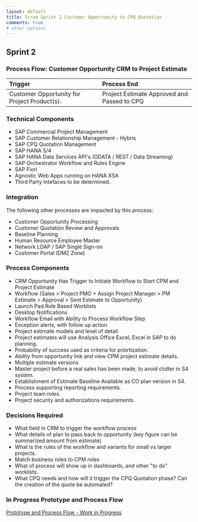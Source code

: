 ```yaml
---
layout: default
title: Scrum Sprint 2 Customer Opportunity to CPQ Quotation
comments: true
# other options
---
```

## Sprint 2 

### Process Flow: Customer Opportunity CRM to Project Estimate

|Trigger                                         | Process End                                              | 
|:-----------------------------------------------|:---------------------------------------------------------|
|Customer Opportunity for Project Product(s).    |Project Estimate Approved and Passed to CPQ               |

### Technical Components
- SAP Commercial Project Management
- SAP Customer Relationship Management - Hybris
- SAP CPQ Quotation Management
- SAP HANA S/4
- SAP HANA Data Services API's (ODATA / REST / Data Streaming)
- SAP Orchestrator Workflow and Rules Engine
- SAP Fiori
- Agnostic Web Apps running on HANA XSA
- Third Party Intefaces to be determined.

### Integration
The following other processes are impacted by this process:
- Customer Opportunity Processing
- Customer Quotation Review and Approvals
- Baseline Planning
- Human Resource Employee Master
- Network LDAP / SAP Single Sign-on
- Customer Portal (DMZ Zone)

### Process Components
- CRM Opportunity Has Trigger to Initiate Workflow to Start CPM and Project Estimate
- Workflow (Sales > Project PMO > Assign Project Manager > PM Estimate > Approval > Sent Estimate to Opportunity)
- Launch Pad Role Based Worklists
- Desktop Notifications
- Workflow Email with Ability to Process Workflow Step
- Exception alerts, with follow up action
- Project estimate models and level of detail
- Project estimates will use Analysis Office Excel, Excel in SAP to do planning.
- Probability of success used as criteria for priortization.
- Ability from opportunity link and view CPM project estimate details.
- Multiple estimate versions
- Master project before a real sales has been made, to avoid clutter in S4 system.
- Establishment of Estimate Baseline Available as CO plan version in S4.
- Process supporting reporting requirements.
- Project team roles.
- Project security and authorizations requirements.


### Decisions Required
- What field in CRM to trigger the workflow process
- What details of plan to pass back to opportunity (key figure can be summarized amount from estimate)
- What is the rules of the workflow and variants for small vs larger projects.
- Match business roles to CPM roles
- What of process will show up in dashboards, and other "to do" worklists.
- What CPQ needs and how will it trigger the CPQ Quotation phase?  Can the creation of the quote be automated?

### In Progress Prototype and Process Flow
[Prototype and Process Flow - Work in Progress](https://28syaa.axshare.com/#g=1&p=launchpad)


